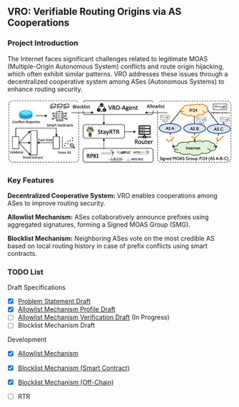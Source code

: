 ## VRO: Verifiable Routing Origins via AS Cooperations

### Project Introduction

The Internet faces significant challenges related to legitimate MOAS (Multiple-Origin Autonomous System) conflicts and route origin hijacking, which often exhibit similar patterns. VRO addresses these issues through a decentralized cooperative system among ASes (Autonomous Systems) to enhance routing security. 

![vro-arch.png](https://github.com/VRO-Project/VRO-Project/blob/main/vro_arch.png)

### Key Features

**Decentralized Cooperative System:** VRO enables cooperations among ASes to improve routing security.

**Allowlist Mechanism:** ASes collaboratively announce prefixes using aggregated signatures, forming a Signed MOAS Group (SMG).

**Blocklist Mechanism:** Neighboring ASes vote on the most credible AS based on local routing history in case of prefix conflicts using smart contracts.

### TODO List

Draft Specifications

- [x] [Problem Statement Draft](https://github.com/VRO-Project/draft-jiang-sidrops-psvro)
- [x] [Allowlist Mechanism Profile Draft](https://github.com/VRO-Project/draft-li-sidrops-rpki-moasgroup)
- [ ] [Allowlist Mechanism Verification Draft](https://github.com/VRO-Project/draft-li-sidrops-smg-verification) (In Progress)
- [ ] Blocklist Mechanism Draft

Development

- [x] [Allowlist Mechanism](https://github.com/VRO-Project/signed_moas_group)
- [x] [Blocklist Mechanism (Smart Contract)](https://github.com/VRO-Project/vro_smart_contract)
- [x] [Blocklist Mechanism (Off-Chain)](https://github.com/VRO-Project/vro_agent)
- [ ] RTR


<!--
**VRO-Project/VRO-Project** is a ✨ _special_ ✨ repository because its `README.md` (this file) appears on your GitHub profile.

Here are some ideas to get you started:

- 🔭 I’m currently working on ...
- 🌱 I’m currently learning ...
- 👯 I’m looking to collaborate on ...
- 🤔 I’m looking for help with ...
- 💬 Ask me about ...
- 📫 How to reach me: ...
- 😄 Pronouns: ...
- ⚡ Fun fact: ...
-->
